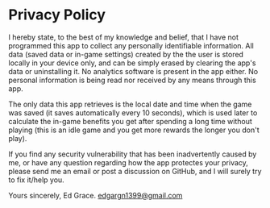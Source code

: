 # Privacy Policy

I hereby state, to the best of my knowledge and belief, that I have not programmed this app to collect any personally identifiable information. All data (saved data or in-game settings) created by the the user is stored locally in your device only, and can be simply erased by clearing the app's data or uninstalling it. No analytics software is present in the app either. No personal information is being read nor received by any means through this app.

The only data this app retrieves is the local date and time when the game was saved (it saves automatically every 10 seconds), which is used later to calculate the in-game benefits you get after spending a long time without playing (this is an idle game and you get more rewards the longer you don't play).

If you find any security vulnerability that has been inadvertently caused by me, or have any question regarding how the app protectes your privacy, please send me an email or post a discussion on GitHub, and I will surely try to fix it/help you.

Yours sincerely,
Ed Grace.
edgargn1399@gmail.com
